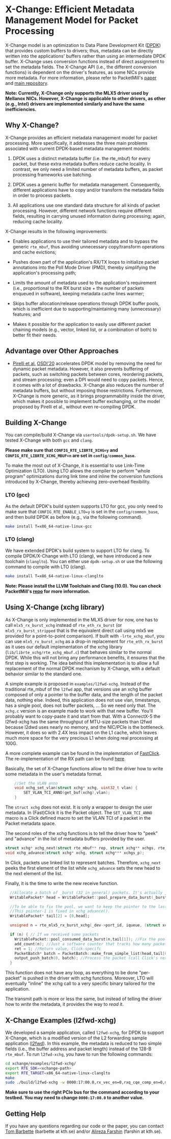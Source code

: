 # X-Change: Efficient Metadata Management Model for Packet Processing

X-Change model is an optimization to Data Plane Development Kit ([DPDK][dpdk-page]) that provides custom buffers to drivers; thus, metadata can be directly written into the applications' buffers rather than using an intermediate DPDK buffer. X-Change uses conversion functions instead of direct assignment to set the metadata fields. The X-Change API (i.e., the different conversion functions) is dependent on the driver's features, as some NICs provide more metadata. For more information, please refer to PacketMill's [paper][packetmill-paper] and [main repository][packetmill-repo]. 

**Note: Currently, X-Change only supports the MLX5 driver used by Mellanox NICs. However, X-Change is applicable to other drivers, as other (e.g., Intel) drivers are implemented similarly and have the same inefficiencies.**


## Why X-Change?

X-Change provides an efficient metadata management model for packet processing. More specifically, it addresses the three main problems associated with current DPDK-based metadata management models:

1. DPDK uses a distinct metadata buffer (i.e. the rte\_mbuf) for every packet, but these extra metadata buffers reduce cache locality. In contrast, we only need a limited number of metadata buffers, as packet processing frameworks use batching.

2. DPDK uses a generic buffer for metadata management. Consequently, different applications have to copy and/or transform the metadata fields in order to process packets.

3. All applications use one standard data structure for all kinds of packet processing. However, different network functions require different fields, resulting in carrying unused information during processing; again, reducing cache locality.

X-Change results in the following improvements:

* Enables applications to use their tailored metadata and to bypass the generic `rte_mbuf`, thus avoiding unnecessary copy/transform operations and cache evictions;

* Pushes down part of the application's RX/TX loops to initialize packet annotations into the Poll Mode Driver (PMD), thereby simplifying the application's processing path;

* Limits the amount of metadata used to the application's requirement (i.e., proportional to the RX burst size + the number of packets enqueued in software), keeping metadata cache lines warmer;

* Skips buffer allocation/release operations through DPDK buffer pools, which is inefficient due to supporting/maintaining many (unnecessary) features; and

* Makes it possible for the application to easily use different packet chaining models (e.g., vector, linked list, or a combination of both) to better fit their needs.

## Advantage over Other Approaches

* [Pirelli et al.][tinynf-link] [OSDI'20][osdi-20-page] accelerates DPDK model by removing the need for dynamic packet metadata. However, it also prevents buffering of packets, such as switching packets between cores, reordering packets, and stream processing; even a DPI would need to copy packets. Hence, it comes with a lot of drawbacks. X-Change also reduces the number of metadata buffers, but without imposing those restrictions. Furthermore, X-Change is more generic, as it brings programmability inside the driver, which makes it possible to implement buffer exchanging, or the model proposed by Pirelli et al., without even re-compiling DPDK.

## Building X-Change

You can compile/build X-Change via `usertools/dpdk-setup.sh`. We have tested X-Change with both `gcc` and `clang`.

**Please make sure that `CONFIG_RTE_LIBRTE_XCHG=y` and `CONFIG_RTE_LIBRTE_XCHG_MBUF=n` are set in `config/common_base`.**

To make the most out of X-Change, it is essential to use Link-Time Optimization (LTO). Using LTO allows the compiler to perform "whole program" optimizations during link time and inline the conversion functions introduced by X-Change, thereby achieving zero-overhead flexibility.



### LTO (gcc)

As the default DPDK's build system supports LTO for gcc, you only need to make sure that `CONFIG_RTE_ENABLE_LTO=y` is set in the `config/common_base`, and then build DPDK as before (e.g., via the following command).


```bash
make install T=x86_64-native-linux-gcc
```

### LTO (clang)

We have extended DPDK's build system to support LTO for clang. To compile DPDK/X-Change with LTO (clang), we have introduced a new toolchain (`clanglto`). You can either use `dpdk-setup.sh` or use the following command to compile with LTO (clang).

```bash
make install T=x86_64-native-linux-clanglto
```

 **Note: Please install the LLVM Toolchain and Clang (10.0). You can check PacketMill's [repo][packetmill-repo] for more information.**


## Using X-Change (xchg library)

As X-Change is only implemented in the MLX5 driver for now, one has to call `mlx5_rx_burst_xchg` instead of `rte_eth_rx_burst` (or `mlx5_rx_burst_stripped` that is the equivalent direct call using mlx5 we provided for a point-to-point comparison). If built with `-lrte_xchg_mbuf`, you can use `mlx5_rx_burst_xchg` as a drop-in replacement for `rte_eth_rx_burst` as it uses our default implementation of the xchg library (`lib/librte_xchg/rte_xchg_mbuf.c`) that behaves similar to the normal DPDK. While this will not bring any performance benefits, it ensures that the first step is working. The idea behind this implementation is to allow a full replacement of the normal DPDK mechanism by X-Change, with a default behavior similar to the standard one.

A simple example is proposed in `examples/l2fwd-xchg`. Instead of the traditional rte\_mbuf of the `l2fwd` app, that versions use an xchg buffer composed of only a pointer to the buffer data, and the length of the packet data, nothing else. Indeed, this application does not use vlan, timestamps, has a single pool, does not buffer packets, ... So we need only that. The `xchg.c` version is an example made to work with that new buffer. You'll probably want to copy-paste it and start from that. With a ConnectX-5 the l2fwd-xchg has the same throughput of MTU-size packets than l2fwd because l2dwd uses nearly no memory, and the NIC/PCIe is the bottleneck. However, it does so with 2.4X less impact on the L1 cache, which leaves much more space for the very precious L1 when doing real processing at 100G.

A more complete example can be found in the implemntation of [FastClick][fastclick-repo]. The re-implementation of the RX path can be found [here][fastclick-xchg].

Basically, the set of X-Change functions allow to tell the driver how to write some metadata in the user's metadata format.

```cpp
    //Set the VLAN anno
    void xchg_set_vlan(struct xchg* xchg, uint32_t vlan) {
        SET_VLAN_TCI_ANNO(get_buf(xchg),vlan);
    }
```

The `struct xchg` does not exist. It is only a wrapper to design the user metadata. In (Fast)Click it is the Packet object. The `SET_VLAN_TCI_ANNO` macro is a Click defined macro to set the VLAN TCI of a packet in the Packet metadata space.

The second roles of the xchg functions is to tell the driver how to "peek" and "advance" in the list of metadata buffers provided by the user.

```cpp
struct xchg* xchg_next(struct rte_mbuf** rep, struct xchg** xchgs, rte_mempool* mp);
void xchg_advance(struct xchg* xchg, struct xchg*** xchgs_p);
```

In Click, packets use linked list to represent batches. Therefore, `xchg_next` peeks the first element of the list while `xchg_advance` sets the new head to the next element of the list.

Finally, it is the time to write the new receive function.

```cpp
  //Allocate a batch of _burst (32 in general) packets. It's actually just verifying the pool has at least 32 packets, and returns the pointer of the first packet of the list (it's a linked list, so nothing else to do). We'll fix the pool after we know how much packets were received.
  WritablePacket* head = WritablePacket::pool_prepare_data_burst(_burst);

  //To be able to fix the pool, we want to keep the pointer to the last received packet, so we pass a pointer the head, but knowing "pointer-1" is the last packet.
  //This pointer-1 is fixed in xchg_advance().
  WritablePacket* tail[2] = {0,head};

  unsigned n = rte_mlx5_rx_burst_xchg(_dev->port_id, iqueue, (struct xchg**)&(tail[1]), _burst);

  if (n) { // If we received some packets
    WritablePacket::pool_consumed_data_burst(n,tail[1]); //Fix the pool
    add_count(n); //Just a software counter that tracks how many packets were processed here
    ret = 1; //Return value, Click-specifc
    PacketBatch* batch = PacketBatch::make_from_simple_list(head,tail[0],n); //Set a few things to the batch
    output_push_batch(0, batch); //Process the packet (call Click's next element)
  }
```

This function does not have any loop, as everything to be done "per-packet" is pushed in the driver with xchg functions. Moreover, LTO will eventually "inline" the xchg call to a very specific binary tailored for the application.

The transmit path is more or less the same, but instead of telling the driver how to *write* the metadata, it provides the way to *read* it.


## X-Change Examples (l2fwd-xchg)

We developed a sample application, called `l2fwd-xchg`, for DPDK to support X-Change, which is a modified version of the L2 forwarding sample application ([l2fwd][l2fwd-page]). In this example, the metadata is reduced to two simple fields (i.e., the buffer address and packet length) instead of the 128-B `rte_mbuf`. To run `l2fwd-xchg`, you have to run the following commands:

```bash
cd xchange/examples/l2fwd-xchg/
export RTE_SDK=<xchange-path>
export RTE_TARGET=x86_64-native-linux-clanglto
make
sudo ./build/l2fwd-xchg -w 0000:17:00.0,rx_vec_en=0,rxq_cqe_comp_en=0,mprq_en=0 --file-prefix tatata -l 0-0  -- -p 1 -q 1 -T 1 2>&1 | sed 's/[^a-zA-Z0-9]//g'
```

**Make sure to use the right PCIe bus for the command according to your testbed. You may need to change `0000:17:00.0` to another value.**

## Getting Help

If you have any questions regarding our code or the paper, you can contact [Tom Barbette][tom-page] (barbette at kth.se) and/or [Alireza Farshin][alireza-page] (farshin at kth.se).


[dpdk-page]: https://www.dpdk.org/
[packetmill-paper]: https://people.kth.se/~farshin/documents/packetmill-asplos21.pdf
[packetmill-repo]: https://github.com/aliireza/packetmill 
[fastclick-repo]: https://github.com/tbarbette/fastclick
[tom-page]: https://www.kth.se/profile/barbette
[alireza-page]: https://www.kth.se/profile/farshin/ 
[fastclick-xchg]: https://github.com/tbarbette/fastclick/blob/43deb7c0984dbdf3d26684fac8f16c19957373a9/elements/userlevel/fromdpdkdevicexchg.cc#L248
[tinynf-link]: https://www.usenix.org/conference/osdi20/presentation/pirelli
[osdi-20-page]: https://www.usenix.org/conference/osdi20
[l2fwd-page]: https://doc.dpdk.org/guides/sample_app_ug/l2_forward_real_virtual.html